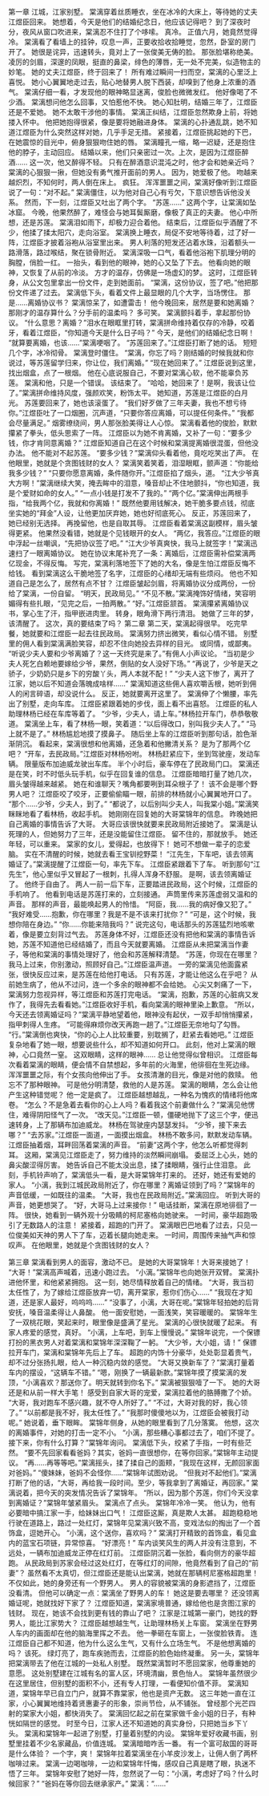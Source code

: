 第一章
江城，江家别墅。
  棠漓穿着丝质睡衣，坐在冰冷的大床上，等待她的丈夫江煜臣回来。
  她想着，今天是他们的结婚纪念日，他应该记得吧？
  到了深夜时分，夜风从窗口吹进来，棠漓忍不住打了个哆嗦。
  真冷。
  正值六月，她竟然觉得冷。
  棠漓看了看墙上的挂钟，叹息一声，正要收拾收拾睡觉，忽然，卧室的房门开了。
  她很是诧异，迅速转头，竟对上了一张俊美无俦的脸。
  那张脸堪称绝美。
  凌厉的剑眉，深邃的凤眼，挺直的鼻梁，绯色的薄唇，无一处不完美，似造物主的妙笔。
  她的丈夫江煜臣，终于回来了！
  所有难过瞬间一扫而空，棠漓的心里泛上喜悦。
  她小心翼翼地走过去，贴心地替男人脱下西装，却嗅到了他身上浓重的酒气。
  棠漓仔细一看，才发现他的眼神略显迷离，俊脸也微微发红。
  他好像喝了不少酒。
  棠漓想问他怎么回事，又怕惹他不快。
  她心知肚明，结婚三年了，江煜臣还是不爱她。
  她不太敢干涉他的事情。
  棠漓正纠结，江煜臣忽然欺身上前，将她搂入怀中。
  他把她抱得很紧，像是要将她融进身体。
  棠漓的心扑通乱跳，她不知道江煜臣为什么突然这样对她，几乎手足无措。
  紧接着，江煜臣挑起她的下巴，在她震惊的目光中，俯身狠狠吻住她的唇。
  棠漓瞳孔一缩，略一迟疑，还是抱住他的脖子，主动回应。
  结婚以来，他们只亲密过一次。上次，是因为江煜臣醉酒……
  这一次，他又醉得不轻。
  只有在醉酒意识混沌之时，他才会和她亲近吗？
  棠漓的心狠狠一揪，但她没有勇气推开面前的男人。
  因为，她爱极了他。
  吻越来越炽烈，不知何时，两人倒在床上。
  疯狂。
  浑浑噩噩之间，棠漓好像听到江煜臣说了一句：“对不起。”
  棠漓僵住，以为他对自己心有亏欠，下意识想告诉他没关系。
  然而，下一刻，江煜臣又吐出了两个字。
  “苏莲……”
  这两个字，让棠漓如坠冰窟。
  今晚，他果然醉了，难怪会与她耳鬓厮磨，像极了真正的夫妻。
  他心中所想，还是苏莲。
  棠漓泪如雨下，却极力迎合着他。
  结束后，江煜臣似乎酒醒了不少，他揉了揉太阳穴，走向浴室。
  棠漓换上睡衣，局促不安地等待着，过了好一阵，江煜臣才披着浴袍从浴室里出来。
  男人利落的短发还沾着水珠，沿着额头一路滑落，路过喉结，聚在锁骨附近。
  棠漓深吸一口气，看着他浴袍下肌理分明的胸膛，俏脸一红。
  一抬头，看到他的眼神，她的心又坠了下去。
  他看向她的眼神，又恢复了从前的冷淡。
  方才的温存，仿佛是一场虚幻的梦。
  这时，江煜臣转身，从公文包里拿出一份文件，走到她面前。
  “棠漓，这份协议，签了吧。”他把那份文件递了过去。
  棠漓低下头，看着文件上最显眼的几个大字，当场愣住。
  那是……离婚协议书？
  棠漓惊呆了，如遭雷击！
  他今晚回来，居然是要和她离婚？
  那刚才的温存算什么？分手前的温柔吗？
  多可笑。
  棠漓颤抖着手，拿起那份协议。
  “什么意思？离婚？”泪水在眼眶里打转，棠漓拼命维持着仅存的冷静，咬着牙，看着江煜臣，“你知道今天是什么日子吗？”
  今天，是他们的结婚纪念日啊！
  “就算要离婚，也该……”棠漓哽咽了。
  “苏莲回来了。”江煜臣打断了她的话。
  短短几个字，冰冷彻骨。
  棠漓登时僵住。
  “棠漓，你忘了吗？刚结婚的时候我就和你说过，等苏莲留学归来，你让位，我们离婚。”
  “现在她回来了。”
  江煜臣说到这里，找出烟盒，点了一根烟。
  他在心底说服自己，不要对棠漓心软，他不能辜负苏莲。
  棠漓和他，只是一个错误。
  该结束了。
  “哈哈，她回来了！是啊，我该让位了。”棠漓拼命维持风度，强颜欢笑，粉饰太平。
  她知道，苏莲是江煜臣的白月光。
  苏莲要回来了，她也该滚蛋了。
  “我们好歹做了三年夫妻，我也不想亏待你。”江煜臣吐了一口烟圈，沉声道，“只要你答应离婚，可以提任何条件。”
  “我都会尽量满足。”
  烟雾缭绕间，男人那张脸美得让人心惊。
  棠漓看着他的俊脸，默默攥紧了拳头，低头思索了一阵。
  江煜臣以为她不肯离婚，又补了一句：“要多少钱，你才肯同意离婚？”
  江煜臣知道自己在这个时候和棠漓提离婚很混蛋，但他没办法。
  他不能对不起苏莲。
  “要多少钱？”棠漓仰头看着他，竟吃吃笑出了声。
  在他眼里，她就是个贪图钱财的女人？
  棠漓笑着笑着，泪湿眼眶，颤声道：“你能给我多少钱？”
  “只要你愿意离婚，条件随你开。”江煜臣掐了烟头，道。
  “江大少爷真大方啊！”棠漓继续大笑，掩去眸中的泪意，嗓音却止不住地颤抖，“你也知道，我是个爱财如命的女人。”
  “一点小钱是打发不了我的。”
  “两个亿。”棠漓伸出两根手指，“给我两个亿，我就和你离婚！”
  既然他要用钱解决，她干脆多要点钱，彻底坐实她的“拜金”人设，让他更加厌弃她，她也好彻底死心。
  反正，苏莲回来了，她已经别无选择。
  再挽留他，也是自取其辱。
  江煜臣看着棠漓这副模样，眉头皱得更紧。
  他果然没看错，她就是个见钱眼开的女人。
  “两亿，我答应。”江煜臣的眼中浮起一丝嘲讽，“先把协议签了吧。”
  “江大少爷真爽快，我马上就签字！”棠漓迅速扫了一眼离婚协议。
  她在协议末尾补充了一条：离婚后，江煜臣需补偿棠漓两亿现金，不得反悔。
  写完，棠漓利落地签下了她的大名，像是生怕江煜臣反悔不给钱。
  看到棠漓这么干脆地签了名字，江煜臣的心绪却无端有些烦闷。
  他也不知道自己是怎么了，居然有点不甘？
  江煜臣皱起剑眉，将离婚协议分成两份，一份给了棠漓，一份自留。
  “明天，民政局见。”
  “不见不散。”棠漓掩饰好情绪，笑容明媚得有些扎眼，“见完之后，一拍两散。”
  “好。”江煜臣颔首。
  棠漓攥紧离婚协议书，掌心生了汗，指甲嵌进肉里。
  转身，眼角滑下两行清泪。
  她做了三年的梦，该清醒了。
  这次，真的要结束了吗？
  第二章
    第二天，棠漓起得很早。
  吃完早餐，她就要和江煜臣一起去往民政局。
  棠漓努力挤出微笑，看似心情不错。
  别墅里的佣人看到棠漓满脸笑容，却忍不住向她投去异样的目光。
  或同情，或鄙夷。
  “听说少夫人要和少爷离婚了？这一天终究是来了。”有佣人小声议论。
  “当初是少夫人死乞白赖地要嫁给少爷，果然，倒贴的女人没好下场。”
  “再说了，少爷是天之骄子，少奶奶只是乡下的穷酸丫头，两人本就不配！”
  “少夫人这下惨了，离开了江家，她以后不知道会落魄成啥样……”
  棠漓知道这些佣人喜欢嚼舌根，她听到佣人的闲言碎语，却没说什么。
  反正，她就要离开这里了。
  棠漓伸了个懒腰，率先出了别墅，走向车库。
  江煜臣紧跟着她的步伐，面上看不出喜怒。
  江煜臣的私人助理林杨已经在车库等着了。
  “少爷，少夫人，请上车。”林杨拉开车门，恭恭敬敬道。
  棠漓坐上车，看了林杨一眼，笑着道：“以后得改口，别叫我少夫人了。”
  “马上就不是了。”
  林杨尴尬地摸了摸鼻子。
  随后坐上车的江煜臣听到那句话，脸色渐渐阴沉。
  看起来，棠漓很想和他离婚，还急着和他撇清关系？
  是为了那两个亿吧？
  “开车，去民政局。”江煜臣对林杨吩咐。
  林杨赶紧应下，坐到驾驶座，发动车辆。
  限量版布加迪威龙驶出车库。
  半个小时后，豪车停在了民政局门口。
  棠漓还是在笑，时不时低头玩手机，似乎在回复谁的信息。
  江煜臣暗暗打量了她几次，眉头皱得越来越紧。
  她在和谁聊天？嘴角都要咧到耳朵根子了！
  该不会是哪个野男人吧？
  江煜臣咬了咬牙，正要偷偷瞄一眼，前排的林杨就小心翼翼地开口了。
  “那个……少爷，少夫人，到了。”
  “都说了，以后别叫少夫人，叫我棠小姐。”棠漓笑眯眯地看了看林杨，收起手机。
  她刚刚在回复她的大哥棠锦年的信息。
  昨晚她把自己离婚的事情告诉了大哥。
  大哥应该很快就要来民政局附近接她了。
  棠漓是认死理的人，但她努力了三年，还是没能留住江煜臣。
  留不住的，那就放手。
  她还年轻，可以重来。
  棠家的女儿，爱得起，也放得下！
  她可不想做一辈子的恋爱脑。
  实在不清醒的时候，她就去看王宝钏挖野菜！
  “江先生，下车吧，该去领离婚证了。”棠漓提醒了江煜臣一句，率先下车。
  江煜臣紧跟着下了车。
  听到那句“江先生”，他心里似乎又冒起了一根刺，扎得人浑身不舒服。
  是啊，该去领离婚证了。
  他终于自由了。
  两人一前一后下车，正要踏进民政局，这个时候，江煜臣的手机响了。
  他看到电话是苏莲打来的，立刻接通。
  声筒里传来苏莲虚弱又温和的声音。
  那样的声音，最能唤起男人的怜惜。
  “阿臣，我……我的病好像又犯了。”
  “我好难受……抱歉，你在哪里？我是不是不该来打扰你？”
  “可是，这个时候，我想你陪在身边。”
  “你……你能来陪我吗？”
  说完这句，电话那头的苏莲猛烈地咳嗽着，像是要立刻背过气去。
  苏莲身体不好，江煜臣还没有把他和棠漓的事情告诉她，苏莲不知道他已经结婚了，而且今天就要离婚。
  江煜臣从未把棠漓当作妻子，等他和棠漓的事情处理好了，他会和苏莲解释清楚。
  “苏莲，你现在在哪里？我马上过来，你别激动，照顾好自己。”江煜臣温声道。
  一旁的棠漓见他面露紧张，很快反应过来，是苏莲在给他打电话。
  只有苏莲，才能让他这么在乎吧？
  从前她生病了，他从不过问，连一个多余的眼神都不会给她。
  心尖又刺痛了一下，棠漓努力忽视异样，等江煜臣和苏莲打完电话。
  “棠漓，抱歉，苏莲的心脏病又发作了，我得先去看看她。”江煜臣收好手机，看向棠漓的眼神里染上歉意。
  “所以，今天还去领离婚证吗？”棠漓平静地望着他，眼神没有起伏，一双手却悄悄攥紧，指甲刺得人生疼。
  “可能得麻烦你改天再跑一趟了。”江煜臣无奈地勾了勾唇。
  “行。”棠漓倒也爽快，“你的心上人比较重要，别耽搁了，赶紧去看她吧。”
  江煜臣复杂地看了她一眼，想要说些什么，却不知道如何开口。
  此刻，他对上棠漓的眼神，心口竟然一窒。
  这双眼睛，这样的眼神……
  总让他觉得似曾相识。
  江煜臣每次看着棠漓的眼睛，便会情不自禁想起，多年前的火海里，他徘徊在生死边缘。
  浑浑噩噩之际，有个女孩向他伸出了手。
  女孩清澈的目光，像是对他的救赎。
  他忘不了那种眼神。
  可是他分明清楚，救他的人是苏莲。
  棠漓的眼睛，怎么会让他产生这种错觉呢？
  他一定是疯了。
  江煜臣越想越乱，一种名为愧疚的情绪将他席卷。
  “怎么？不是急着去看你的心上人吗？看着我这个前妻做什么？”棠漓见他愣住，难得阴阳怪气了一次。
  “改天见。”江煜臣一顿，僵硬地抛下了这三个字，便迅速转身，上了那辆布加迪威龙。
  林杨在驾驶座内瑟瑟发抖。
  “少爷，接下来去哪？”
  “去苏家。”江煜臣一面道，一面摸出烟盒。
  林杨不敢多问，默默发动车辆。
  江煜臣抽着烟，耳畔回荡着棠漓的声音。
  “前妻”这两个字，他怎么听都觉得刺耳。
  这厢，棠漓见江煜臣走了，努力维持的淡然瞬间崩塌。
  委屈泛上心头，她的鼻尖酸涩得厉害。
  她告诉自己不能太没出息，揉了揉眼睛，强行止住泪意。
  此刻，手机铃声响了，棠漓低头一看，是大哥棠锦年打来的。
  还好，她还有爱她的家人。
  “小漓，我到江城民政局附近了，你在哪里？离婚证领到了吗？”棠锦年的声音低缓，一如既往的温柔。
  “大哥，我也在民政局附近。”棠漓回应。
  听到大哥的声音，她更想哭了。
  “好，大哥马上过来接你！”
  电话挂断，棠漓在原地徘徊了一阵。
  很快，她看到一辆外观十分吸睛的柯尼塞格向她驶来。
  一时间，豪华超跑吸引了无数路人的注意！
  紧接着，超跑的门开了。
  棠漓眼巴巴地看了过去，只见一位俊美如天神的男人下了车，迈着长腿向她走来。
  一时间，周围传来抽气声和惊叹声。
  在他眼里，她就是个贪图钱财的女人？


  第三章
     棠漓看到男人的面容，激动不已。
  是她的大哥棠锦年！大哥来接她了！
  “大哥！”棠漓高声喊着，迅速小跑过去。
  “小漓。”棠锦年也向她张开双臂。
  棠漓扑进他怀里，和他紧紧拥抱。
  这一刻，她尽情释放着自己的情绪。
  “大哥，我当初太任性了，为了嫁给江煜臣放弃一切，离开棠家，惹你们伤心……”
  “我现在才知道，还是家人最好，呜呜呜……”
  “没事了，小漓，大哥在呢。”棠锦年轻拍她的后背安抚，嗓音温柔得让人鼻酸。
  他一面安慰她，一面浅笑，笑容暖暖的。
  棠锦年生了一双桃花眼，笑起来时，眼里像是盛满了星光。
  棠漓的心很快就暖了起来。
  有家人疼爱的感觉，真好。
  “小漓，上车吧，到车上慢慢说。”
  棠锦年说完，一个保镖打扮的黑衣男人对着棠漓和棠锦年深深鞠了一躬。
  “大少爷，大小姐，请！”
  保镖拉开车门，棠漓和棠锦年先后上了车。
  超跑的内饰十分豪华，处处彰显着贵气，却不过分张扬扎眼，给人一种沉稳内敛的感觉。
  “大哥又换新车了？”棠漓打量着车内的摆设，“这辆车不错。”
  “嗯，刚换了一辆最新款。”棠锦年摸了摸棠漓的发顶，“小漓喜欢？那送你了。明天就转到你名下。”
  棠漓被狠狠噎了一下。
  她的大哥还是和从前一样大手笔！
  感受到自家大哥的宠爱，棠漓拉着他的胳膊撒了个娇。
  “大哥，我对跑车不感兴趣，就不夺人所好了。”
  “不过，大哥对我的好，我心领了。”
  “以前都是我不好，我太任性了。”
  “我那时傻傻地以为，江煜臣会被我打动呢。”
  她说着，垂下眼眸。
  棠锦年侧身，从她的眼里看到了几分落寞。
  他想，这次的离婚事件，对她的打击一定不小。
  “小漓，那些糟心事都过去了，咱们不提了。接下来，你有什么打算？”棠锦年询问。
  棠漓低下头，绞紧了手指，一时有些茫然。
  “要不先回家看看爸妈？其实，爸妈一直很想你，在等你回家。”棠锦年主动提议。
  “再……再等等吧。”棠漓摇头，揉了揉自己的面颊，“我现在这样，无颜回家面对爸妈。”
  “傻妹妹，爸妈不会怪你……”棠锦年试图劝说。
  “但我对不起他们。”棠漓打断了他的话，“大哥，再给我一段时间。至少，等我拿到了离婚证，再回家。”
  棠漓说着，把今天的突发情况告诉了棠锦年。
  “所以，因为那个苏莲，你们今天没拿到离婚证？”棠锦年皱紧眉头。
  棠漓点了点头。
  棠锦年冷冷一笑。
  他认为，他有必要暗中搞江家一手，给妹妹出口气！
  江煜臣这厮，真是欺人太甚。
  超跑稳稳地行驶在道路上，路过一处红灯，棠锦年见棠漓兴致不高，变戏法似的掏出了一个首饰盒，逗她开心。
  “小漓，这个送你，喜欢吗？”
  棠漓打开精致的首饰盒，看见盒内的蓝宝石项链，异常惊喜。
  “好漂亮！”
  车内谈笑风生的两人并没有注意到，不远处，一辆布加迪威龙正停在红灯前。
  江煜臣阴沉着一张脸，看向侧方的豪华超跑。
  从民政局到苏家会经过这处红灯，在等红灯的间隙，他竟然看到了自己的“前妻”？
  虽然看不太真切，但江煜臣还是能认出棠漓，她就在那辆柯尼塞格超跑里！
  不仅如此，她的身旁还有一个野男人。
  男人的容貌被棠漓的身影遮挡了，江煜臣没看清。
  但他可以确定一点：棠漓坐了野男人的车！
  她这是要去哪里？
  还没领离婚证呢，她就找好下家了？
  江煜臣知道，棠漓家境普通，嫁给他也是贪图江家的钱财。
  现在，她该不会找到更有钱的靠山了吧？
  江家是江城第一豪门，她找的野男人，能比江家势大？
  江煜臣越想越生气，让助理林杨关上车窗。
  棠漓坐在野男人车内的画面却在他的脑海里挥之不去。
  他一拳砸在车窗上，一张俊脸铁青。
  连江煜臣自己都不知道，他为什么这么生气，又有什么立场生气。
  不是他想离婚的吗？
  该死。
  绿灯亮了，跑车疾驰而去，江煜臣的脸色始终凝重。
  另一头，棠锦年把棠漓带去了他在江城的一处私人别墅。
  既然棠漓暂时不愿回棠家，他尊重她的意愿。
  这处别墅建在江城有名的富人区，环境清幽，景色怡人。
  棠锦年虽然很少在这里居住，但别墅的面积不小，还有专人打理，一看便知价值不菲。
  棠漓知道，棠锦年早已自立门户，就算不靠棠家，他也是资产无数。
  这三年她一直在江家，小心翼翼地维持着贤惠妻子的形象，崇尚节俭，从不铺张。
  曾经那个光芒四射的棠家大小姐，都快消失了。
  棠漓回忆起之前在棠家做千金小姐的日子，有种恍如隔世的感觉。
  时至今日，江家人还不知道她的真实身份，只把她当乡下丫头。
  棠漓和棠锦年一起进了别墅，打量着别墅的内设。
  棠锦年爱好收藏书画，别墅里挂着不少名家藏品，价值连城。
  棠漓暗暗咋舌一番。
  有一个富可敌国的哥哥是什么体验？
  一个字，爽！
  棠锦年拉着棠漓坐在小羊皮沙发上，让佣人倒了两杯咖啡过来。
  棠漓一边喝咖啡，一边和棠锦年忏悔，感叹自己真是瞎了眼，执迷不悟了三年。
  棠锦年安慰了她好一阵，忽然说了一句：“小漓，考虑好了吗？什么时候回家？”
  “爸妈在等你回去继承家产。”
  棠漓：“……” 
